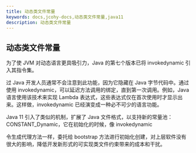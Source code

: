 ```yaml
---
title: 动态类文件常量
keywords: docs,jcohy-docs,动态类文件常量,java11
description: 动态类文件常量
---
```


## 动态类文件常量
为了使 JVM 对动态语言更具吸引力，Java 的第七个版本已将 invokedynamic 引入其指令集。

过 Java 开发人员通常不会注意到此功能，因为它隐藏在 Java 字节代码中。通过使用 invokedynamic，可以延迟方法调用的绑定，直到第一次调用。例如，Java 语言使用该技术来实现 Lambda 表达式，这些表达式仅在首次使用时才显示出来。这样做，invokedynamic 已经演变成一种必不可少的语言功能。

Java 11 引入了类似的机制，扩展了 Java 文件格式，以支持新的常量池：CONSTANT_Dynamic，它在初始化的时候，像 invokedynamic

令生成代理方法一样，委托给 bootstrap 方法进行初始化创建，对上层软件没有很大的影响，降低开发新形式的可实现类文件约束带来的成本和干扰。

